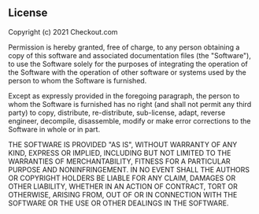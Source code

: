 ## License
Copyright (c) 2021 Checkout.com

Permission is hereby granted, free of charge, to any person obtaining a copy of this software and associated documentation files (the "Software"), to use the Software solely for the purposes of integrating the operation of the Software with the operation of other software or systems used by the person to whom the Software is furnished. 

Except as expressly provided in the foregoing paragraph, the person to whom the Software is furnished has no right (and shall not permit any third party) to copy, distribute, re-distribute, sub-license, adapt, reverse engineer, decompile, disassemble, modify or make error corrections to the Software in whole or in part.

THE SOFTWARE IS PROVIDED "AS IS", WITHOUT WARRANTY OF ANY KIND, EXPRESS OR IMPLIED, INCLUDING BUT NOT LIMITED TO THE WARRANTIES OF MERCHANTABILITY, FITNESS FOR A PARTICULAR PURPOSE AND NONINFRINGEMENT. IN NO EVENT SHALL THE AUTHORS OR COPYRIGHT HOLDERS BE LIABLE FOR ANY CLAIM, DAMAGES OR OTHER LIABILITY, WHETHER IN AN ACTION OF CONTRACT, TORT OR OTHERWISE, ARISING FROM, OUT OF OR IN CONNECTION WITH THE SOFTWARE OR THE USE OR OTHER DEALINGS IN THE SOFTWARE.
